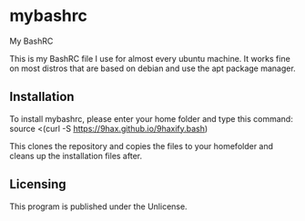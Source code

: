 # mybashrc
My BashRC

This is my BashRC file I use for almost every ubuntu machine.
It works fine on most distros that are based on debian and use the apt package manager.

## Installation

To install mybashrc, please enter your home folder and type this command:
    source <(curl -S https://9hax.github.io/9haxify.bash)

This clones the repository and copies the files to your homefolder and cleans up the installation files after.

## Licensing

This program is published under the Unlicense.
